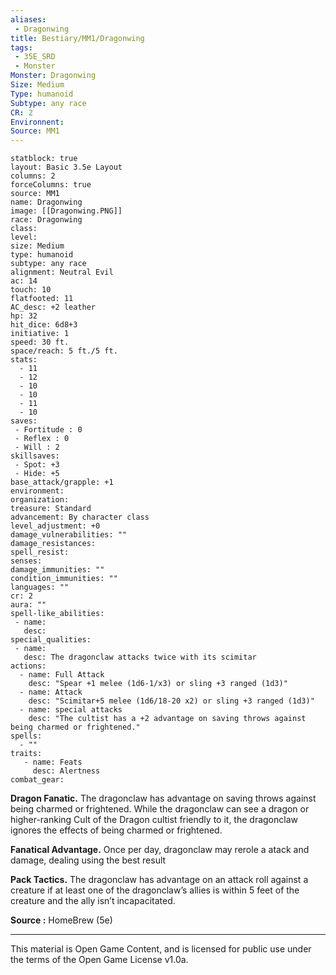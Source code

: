 ```yaml
---
aliases:
 - Dragonwing
title: Bestiary/MM1/Dragonwing
tags: 
 - 35E_SRD
 - Monster
Monster: Dragonwing
Size: Medium
Type: humanoid
Subtype: any race
CR: 2
Environnent: 
Source: MM1
---
```


```statblock
statblock: true
layout: Basic 3.5e Layout
columns: 2
forceColumns: true
source: MM1 
name: Dragonwing
image: [[Dragonwing.PNG]]
race: Dragonwing
class: 
level: 
size: Medium
type: humanoid
subtype: any race
alignment: Neutral Evil
ac: 14
touch: 10
flatfooted: 11
AC_desc: +2 leather
hp: 32
hit_dice: 6d8+3
initiative: 1
speed: 30 ft.
space/reach: 5 ft./5 ft.
stats:
  - 11
  - 12
  - 10
  - 10
  - 11
  - 10
saves:
 - Fortitude : 0
 - Reflex : 0
 - Will : 2
skillsaves:
 - Spot: +3
 - Hide: +5
base_attack/grapple: +1
environment: 
organization: 
treasure: Standard
advancement: By character class
level_adjustment: +0
damage_vulnerabilities: ""
damage_resistances: 
spell_resist: 
senses: 
damage_immunities: ""
condition_immunities: ""
languages: ""
cr: 2
aura: ""
spell-like_abilities:
 - name: 
   desc: 
special_qualities:
 - name:
   desc: The dragonclaw attacks twice with its scimitar
actions:
  - name: Full Attack
    desc: "Spear +1 melee (1d6-1/x3) or sling +3 ranged (1d3)"
  - name: Attack
    desc: "Scimitar+5 melee (1d6/18-20 x2) or sling +3 ranged (1d3)"
  - name: special attacks
    desc: "The cultist has a +2 advantage on saving throws against being charmed or frightened."
spells:
  - ""
traits:
   - name: Feats
     desc: Alertness
combat_gear:  
```



**Dragon Fanatic.** The dragonclaw has advantage on saving throws against being charmed or frightened. While the dragonclaw can see a dragon or higher-ranking Cult of the Dragon cultist friendly to it, the dragonclaw ignores the effects of being charmed or frightened.


**Fanatical Advantage.** Once per day, dragonclaw may rerole a atack and damage, dealing using the best result


**Pack Tactics.** The dragonclaw has advantage on an attack roll against a creature if at least one of the dragonclaw’s allies is within 5 feet of the creature and the ally isn’t incapacitated.




**Source :** HomeBrew (5e)

---

This material is Open Game Content, and is licensed for public use under the terms of the Open Game License v1.0a.
